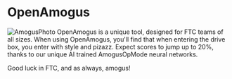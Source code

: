 # OpenAmogus
![AmogusPhoto](https://cdn.discordapp.com/attachments/1033591394280931378/1066907388411658280/IMG_4113.png)
OpenAmogus is a unique tool, designed for FTC teams of all sizes. When using OpenAmogus, you'll find that when entering the drive box, you enter with style and pizazz. Expect scores to
jump up to 20%, thanks to our unique AI trained AmogusOpMode neural networks.

Good luck in FTC, and as always, amogus!
